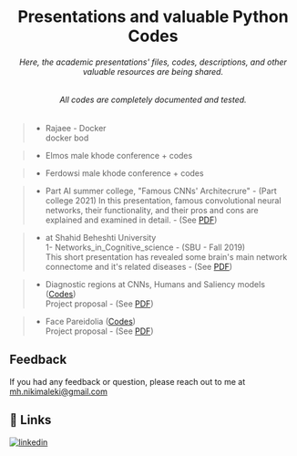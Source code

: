 <h1 align="center">Presentations and valuable Python Codes</h1>

<h6 align="center">Here, the academic presentations' files, codes, descriptions, and other valuable resources are being shared.  </h6>
<h6 align="center">All codes are completely documented and tested. </h6>

> - Rajaee - Docker\
> docker bod

> - Elmos 
> male khode conference + codes

> - Ferdowsi 
> male khode conference + codes

> - Part AI summer college, "Famous CNNs' Architecrure" - (Part college 2021)
> In this presentation, famous convolutional neural networks, their functionality, and their pros and cons are explained and examined in detail. - (See [PDF](Presentations/Part_Summer_college_2021/))

> - at Shahid Beheshti University \
> 1- Networks_in_Cognitive_science - (SBU - Fall 2019)\
> This short presentation has revealed some brain's main network connectome and it's related diseases - (See [PDF](Presentations/Networks_in_Cognitive_science.pdf))

> - Diagnostic regions at CNNs, Humans and Saliency models ([Codes](https://github.com/imohammadhossein/ObjectSegmentCNN))\
> Project proposal - (See [PDF](Presentations/diagnostic_regions_proposal.pdf))

> - Face Pareidolia ([Codes](https://github.com/imohammadhossein/FacePareidolia))\
> Project proposal - (See [PDF](Presentations/FacePareidolia_proposal.pdf))

## Feedback
If you had any feedback or question, please reach out to me at mh.nikimaleki@gmail.com
## 🔗 Links
[![linkedin](https://img.shields.io/badge/linkedin-0A66C2?style=for-the-badge&logo=linkedin&logoColor=white)](https://www.linkedin.com/in/mhnikimaleki/)
